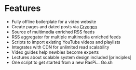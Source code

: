 # Features

* Fully offline boilerplate for a video website
* Create pages and dated posts via [Cryogen](https://cryogenweb.org)
* Source of multimedia enriched RSS feeds 
* RSS aggregator for multiple multimedia enriched feeds
* Scripts to import existing YouTube videos and playlists
* Integrates with CDN for unlimited read scalability
* Video guides help newbies become experts
* Lectures about scalable system design included [principles]
* One script to get started from a new RasPi... Go.sh
